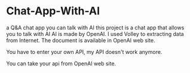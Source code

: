 # Chat-App-With-AI
a Q&amp;A chat app you can talk with AI
this project is a chat app that allows you to talk with AI
AI is made by OpenAI.
I used Volley to extracting data from Internet.
The document is available in OpenAI web site.

You have to enter your own API, my API doesn't work anymore.

You can take your api from OpenAI web site.
